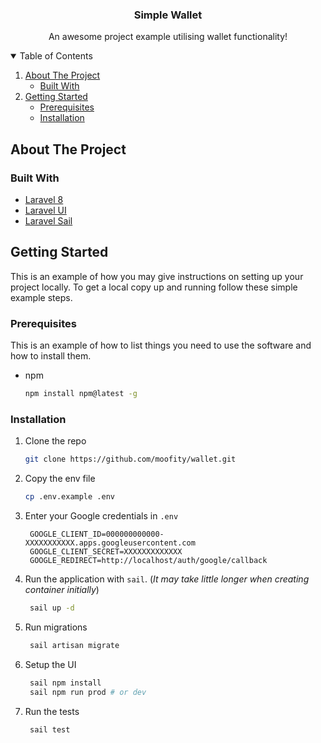 <p align="center">
  <h3 align="center">Simple Wallet</h3>

  <p align="center">
    An awesome project example utilising wallet functionality!
  </p>
</p>



<!-- TABLE OF CONTENTS -->
<details open="open">
  <summary>Table of Contents</summary>
  <ol>
    <li>
      <a href="#about-the-project">About The Project</a>
      <ul>
        <li><a href="#built-with">Built With</a></li>
      </ul>
    </li>
    <li>
      <a href="#getting-started">Getting Started</a>
      <ul>
        <li><a href="#prerequisites">Prerequisites</a></li>
        <li><a href="#installation">Installation</a></li>
      </ul>
    </li>
  </ol>
</details>



<!-- ABOUT THE PROJECT -->
## About The Project

### Built With

* [Laravel 8](https://laravel.com/)
* [Laravel UI](https://github.com/laravel/ui)
* [Laravel Sail](https://laravel.com/docs/8.x/sail)


<!-- GETTING STARTED -->
## Getting Started

This is an example of how you may give instructions on setting up your project locally.
To get a local copy up and running follow these simple example steps.

### Prerequisites

This is an example of how to list things you need to use the software and how to install them.
* npm
  ```sh
  npm install npm@latest -g
  ```

### Installation

1. Clone the repo
   ```sh
   git clone https://github.com/moofity/wallet.git
   ```
2. Copy the env file
   ```sh
   cp .env.example .env
   ```
3. Enter your Google credentials in `.env`
   ```
    GOOGLE_CLIENT_ID=000000000000-XXXXXXXXXXX.apps.googleusercontent.com
    GOOGLE_CLIENT_SECRET=XXXXXXXXXXXXX
    GOOGLE_REDIRECT=http://localhost/auth/google/callback
   ```
4. Run the application with `sail`. (*It may take little longer when creating container initially*)
   ```sh
    sail up -d
   ```
5. Run migrations
   ```sh
    sail artisan migrate
   ```
6. Setup the UI
   ```sh
    sail npm install
    sail npm run prod # or dev
   ```
7. Run the tests
   ```sh
    sail test
   ```
